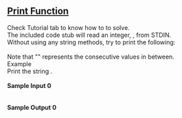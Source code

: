 ## **[Print Function](https://checkout.firstcry.com/cart)**
Check Tutorial tab to know how to to solve.<br>The included code stub will read an integer, , from STDIN.<br>Without using any string methods, try to print the following:<br><br>Note that "" represents the consecutive values in between.<br>Example<br>Print the string .<br><br>**Sample Input 0**<br><code></code><br><br>**Sample Output 0**<br><code></code><br><br>

